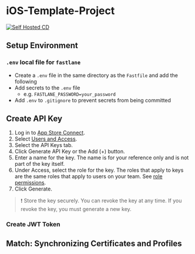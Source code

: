 # iOS-Template-Project

[![Self Hosted CD](https://github.com/NickKibish/iOS-Template-Project/actions/workflows/self-hosted.yml/badge.svg)](https://github.com/NickKibish/iOS-Template-Project/actions/workflows/self-hosted.yml)

## Setup Environment 
### `.env` local file for `fastlane`
* Create a `.env` file in the same directory as the `Fastfile` and add the following
* Add secrets to the `.env` file
    * e.g. `FASTLANE_PASSWORD=your_password`
* Add `.env` to `.gitignore` to prevent secrets from being committed

## Create API Key
1. Log in to [App Store Connect](https://appstoreconnect.apple.com/apps).
2. Select [Users and Access](https://appstoreconnect.apple.com/access/users).
3. Select the API Keys tab.
4. Click Generate API Key or the Add (+) button.
5. Enter a name for the key. The name is for your reference only and is not part of the key itself.
6. Under Access, select the role for the key. The roles that apply to keys are the same roles that apply to users on your team. See [role permissions](https://help.apple.com/app-store-connect/#/deve5f9a89d7).
7. Click Generate.

> ❗️ Store the key securely. You can revoke the key at any time. If you revoke the key, you must generate a new key.

### Create JWT Token

## Match: Synchronizing Certificates and Profiles
